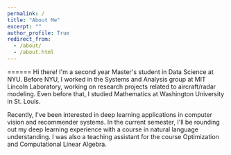 ```yaml
---
permalink: /
title: "About Me"
excerpt: ""
author_profile: True
redirect_from: 
  - /about/
  - /about.html
---
```



======
Hi there! I'm a second year Master's student in Data Science at NYU. 
Before NYU, I worked in the Systems and Analysis group at MIT Lincoln Laboratory, working
on research projects related to aircraft/radar modeling. Even before that, I studied Mathematics at Washington University in St. Louis.

Recently, I've been interested in deep learning applications in computer vision and recommender systems.
In the current semester, I'll be rounding out my deep learning experience with a course in natural language understanding. 
I was also a teaching assistant for the course Optimization and Computational Linear Algebra.
